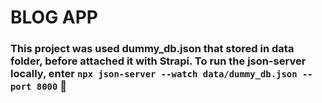 # BLOG APP

### This project was used dummy_db.json that stored in data folder, before attached it with Strapi. To run the json-server locally, enter ```npx json-server --watch data/dummy_db.json --port 8000``` :rocket:


